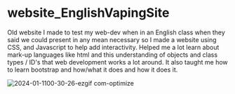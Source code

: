 # website_EnglishVapingSite
  Old website I made to test my web-dev when in an English class when they said we could present in any mean necessary so I made a website using CSS, and Javascript to help add interactivity. Helped me a lot learn about mark-up languages like html and this understanding of objects and class types / ID's that web development works a lot around. It also taught me how to learn bootstrap and how/what it does and how it does it.
  
  ![2024-01-1100-30-26-ezgif com-optimize](https://github.com/Kingerthanu/website_EnglishVapingSite/assets/76754592/3bc19821-bd9d-49fa-8041-26ee68e21490)
